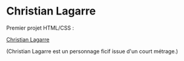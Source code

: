 # Christian Lagarre

Premier projet HTML/CSS :

[Christian Lagarre](https://christianlagarre.go.yj.fr/)

(Christian Lagarre est un personnage ficif issue d'un court métrage.)

